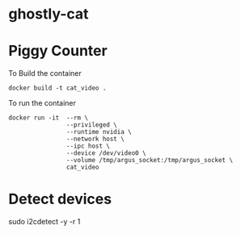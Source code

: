 # ghostly-cat

# Piggy Counter

To Build the container
```
docker build -t cat_video . 
```

To run the container
```
docker run -it  --rm \
                --privileged \
                --runtime nvidia \
                --network host \
                --ipc host \
                --device /dev/video0 \
                --volume /tmp/argus_socket:/tmp/argus_socket \
                cat_video
```

# Detect devices
sudo i2cdetect -y -r 1